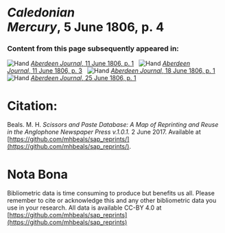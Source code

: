 # *Caledonian Mercury*, 5 June 1806, p. 4  
  
### Content from this page subsequently appeared in:  
![Hand](http://scissorsandpaste.net/wp-content/uploads/2017/06/smallhandpointer.png) [*Aberdeen Journal*, 11 June 1806, p. 1](https://mhbeals.github.io/sap_html/Aberdeen-Journal/Aberdeen-Journal-11-June-1806-p-1)  
![Hand](http://scissorsandpaste.net/wp-content/uploads/2017/06/smallhandpointer.png) [*Aberdeen Journal*, 11 June 1806, p. 3](https://mhbeals.github.io/sap_html/Aberdeen-Journal/Aberdeen-Journal-11-June-1806-p-3)  
![Hand](http://scissorsandpaste.net/wp-content/uploads/2017/06/smallhandpointer.png) [*Aberdeen Journal*, 18 June 1806, p. 1](https://mhbeals.github.io/sap_html/Aberdeen-Journal/Aberdeen-Journal-18-June-1806-p-1)  
![Hand](http://scissorsandpaste.net/wp-content/uploads/2017/06/smallhandpointer.png) [*Aberdeen Journal*, 25 June 1806, p. 1](https://mhbeals.github.io/sap_html/Aberdeen-Journal/Aberdeen-Journal-25-June-1806-p-1)  


# Citation: 

Beals. M. H. *Scissors and Paste Database: A Map of Reprinting and Reuse in the Anglophone Newspaper Press v.1.0.1.* 2 June 2017. Available at [https://github.com/mhbeals/sap_reprints/](https://github.com/mhbeals/sap_reprints/). 

# Nota Bona

Bibliometric data is time consuming to produce but benefits us all. Please remember to cite or acknowledge this and any other bibliometric data you use in your research. All data is available CC-BY 4.0 at [https://github.com/mhbeals/sap_reprints](https://github.com/mhbeals/sap_reprints)